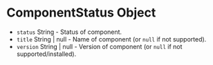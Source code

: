 # ComponentStatus Object

* `status` String - Status of component.
* `title` String | null - Name of component (or `null` if not supported).
* `version` String | null - Version of component (or `null` if not supported/installed).
